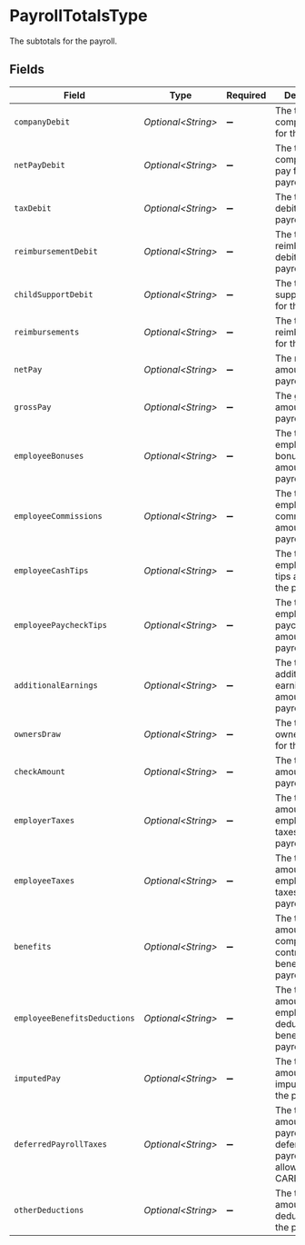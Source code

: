 # PayrollTotalsType

The subtotals for the payroll.


## Fields

| Field                                                                                         | Type                                                                                          | Required                                                                                      | Description                                                                                   |
| --------------------------------------------------------------------------------------------- | --------------------------------------------------------------------------------------------- | --------------------------------------------------------------------------------------------- | --------------------------------------------------------------------------------------------- |
| `companyDebit`                                                                                | *Optional\<String>*                                                                           | :heavy_minus_sign:                                                                            | The total company debit for the payroll.                                                      |
| `netPayDebit`                                                                                 | *Optional\<String>*                                                                           | :heavy_minus_sign:                                                                            | The total company net pay for the payroll.                                                    |
| `taxDebit`                                                                                    | *Optional\<String>*                                                                           | :heavy_minus_sign:                                                                            | The total tax debit for the payroll.                                                          |
| `reimbursementDebit`                                                                          | *Optional\<String>*                                                                           | :heavy_minus_sign:                                                                            | The total reimbursement debit for the payroll.                                                |
| `childSupportDebit`                                                                           | *Optional\<String>*                                                                           | :heavy_minus_sign:                                                                            | The total child support debit for the payroll.                                                |
| `reimbursements`                                                                              | *Optional\<String>*                                                                           | :heavy_minus_sign:                                                                            | The total reimbursements for the payroll.                                                     |
| `netPay`                                                                                      | *Optional\<String>*                                                                           | :heavy_minus_sign:                                                                            | The net pay amount for the payroll.                                                           |
| `grossPay`                                                                                    | *Optional\<String>*                                                                           | :heavy_minus_sign:                                                                            | The gross pay amount for the payroll.                                                         |
| `employeeBonuses`                                                                             | *Optional\<String>*                                                                           | :heavy_minus_sign:                                                                            | The total employee bonuses amount for the payroll.                                            |
| `employeeCommissions`                                                                         | *Optional\<String>*                                                                           | :heavy_minus_sign:                                                                            | The total employee commissions amount for the payroll.                                        |
| `employeeCashTips`                                                                            | *Optional\<String>*                                                                           | :heavy_minus_sign:                                                                            | The total employee cash tips amount for the payroll.                                          |
| `employeePaycheckTips`                                                                        | *Optional\<String>*                                                                           | :heavy_minus_sign:                                                                            | The total employee paycheck tips amount for the payroll.                                      |
| `additionalEarnings`                                                                          | *Optional\<String>*                                                                           | :heavy_minus_sign:                                                                            | The total additional earnings amount for the payroll.                                         |
| `ownersDraw`                                                                                  | *Optional\<String>*                                                                           | :heavy_minus_sign:                                                                            | The total owner's draw for the payroll.                                                       |
| `checkAmount`                                                                                 | *Optional\<String>*                                                                           | :heavy_minus_sign:                                                                            | The total check amount for the payroll.                                                       |
| `employerTaxes`                                                                               | *Optional\<String>*                                                                           | :heavy_minus_sign:                                                                            | The total amount of employer paid taxes for the payroll.                                      |
| `employeeTaxes`                                                                               | *Optional\<String>*                                                                           | :heavy_minus_sign:                                                                            | The total amount of employee paid taxes for the payroll.                                      |
| `benefits`                                                                                    | *Optional\<String>*                                                                           | :heavy_minus_sign:                                                                            | The total amount of company contributed benefits for the payroll.                             |
| `employeeBenefitsDeductions`                                                                  | *Optional\<String>*                                                                           | :heavy_minus_sign:                                                                            | The total amount of employee deducted benefits for the payroll.                               |
| `imputedPay`                                                                                  | *Optional\<String>*                                                                           | :heavy_minus_sign:                                                                            | The total amount of imputed pay for the payroll.                                              |
| `deferredPayrollTaxes`                                                                        | *Optional\<String>*                                                                           | :heavy_minus_sign:                                                                            | The total amount of payroll taxes deferred for the payroll, such as allowed by the CARES act. |
| `otherDeductions`                                                                             | *Optional\<String>*                                                                           | :heavy_minus_sign:                                                                            | The total amount of deductions for the payroll.                                               |